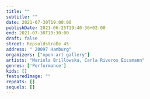 ```yaml
---
title: ""
subtitle: ""
date: 2021-07-30T19:00:00
publishDate: 2021-06-25T19:40:36+02:00
end: 2021-07-30T19:30:00
draft: false
street: Repsoldstraße 45
address: " 20097 Hamburg"
organizers: ["xpon-art gallery"]
artists: "Mariola Brillowska, Carla Riveros Eissmann"
genres: ['Performance']
kids: []
featuredImage: ""
repeats: []
sequels: []
---
```


